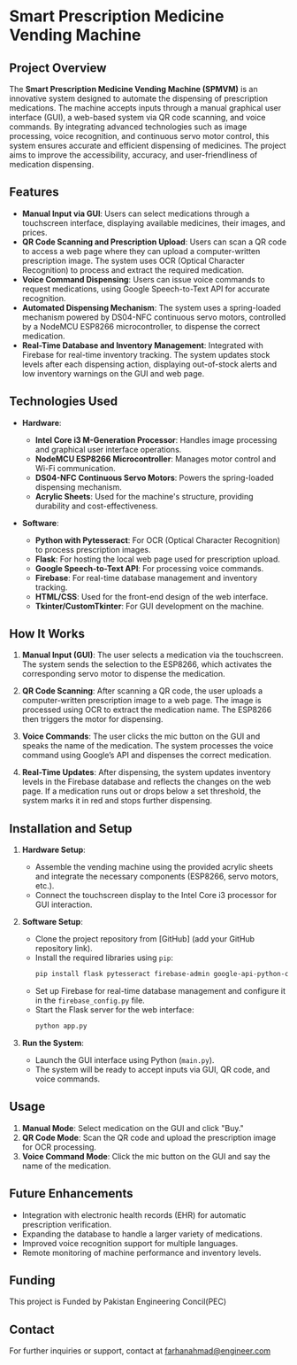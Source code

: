 # Smart Prescription Medicine Vending Machine

## Project Overview

The **Smart Prescription Medicine Vending Machine (SPMVM)** is an innovative system designed to automate the dispensing of prescription medications. The machine accepts inputs through a manual graphical user interface (GUI), a web-based system via QR code scanning, and voice commands. By integrating advanced technologies such as image processing, voice recognition, and continuous servo motor control, this system ensures accurate and efficient dispensing of medicines. The project aims to improve the accessibility, accuracy, and user-friendliness of medication dispensing.


## Features

- **Manual Input via GUI**: Users can select medications through a touchscreen interface, displaying available medicines, their images, and prices.
- **QR Code Scanning and Prescription Upload**: Users can scan a QR code to access a web page where they can upload a computer-written prescription image. The system uses OCR (Optical Character Recognition) to process and extract the required medication.
- **Voice Command Dispensing**: Users can issue voice commands to request medications, using Google Speech-to-Text API for accurate recognition.
- **Automated Dispensing Mechanism**: The system uses a spring-loaded mechanism powered by DS04-NFC continuous servo motors, controlled by a NodeMCU ESP8266 microcontroller, to dispense the correct medication.
- **Real-Time Database and Inventory Management**: Integrated with Firebase for real-time inventory tracking. The system updates stock levels after each dispensing action, displaying out-of-stock alerts and low inventory warnings on the GUI and web page.

## Technologies Used

- **Hardware**:
  - **Intel Core i3 M-Generation Processor**: Handles image processing and graphical user interface operations.
  - **NodeMCU ESP8266 Microcontroller**: Manages motor control and Wi-Fi communication.
  - **DS04-NFC Continuous Servo Motors**: Powers the spring-loaded dispensing mechanism.
  - **Acrylic Sheets**: Used for the machine's structure, providing durability and cost-effectiveness.
  
- **Software**:
  - **Python with Pytesseract**: For OCR (Optical Character Recognition) to process prescription images.
  - **Flask**: For hosting the local web page used for prescription upload.
  - **Google Speech-to-Text API**: For processing voice commands.
  - **Firebase**: For real-time database management and inventory tracking.
  - **HTML/CSS**: Used for the front-end design of the web interface.
  - **Tkinter/CustomTkinter**: For GUI development on the machine.

## How It Works

1. **Manual Input (GUI)**: The user selects a medication via the touchscreen. The system sends the selection to the ESP8266, which activates the corresponding servo motor to dispense the medication.

2. **QR Code Scanning**: After scanning a QR code, the user uploads a computer-written prescription image to a web page. The image is processed using OCR to extract the medication name. The ESP8266 then triggers the motor for dispensing.

3. **Voice Commands**: The user clicks the mic button on the GUI and speaks the name of the medication. The system processes the voice command using Google’s API and dispenses the correct medication.

4. **Real-Time Updates**: After dispensing, the system updates inventory levels in the Firebase database and reflects the changes on the web page. If a medication runs out or drops below a set threshold, the system marks it in red and stops further dispensing.

## Installation and Setup

1. **Hardware Setup**:
   - Assemble the vending machine using the provided acrylic sheets and integrate the necessary components (ESP8266, servo motors, etc.).
   - Connect the touchscreen display to the Intel Core i3 processor for GUI interaction.

2. **Software Setup**:
   - Clone the project repository from [GitHub] (add your GitHub repository link).
   - Install the required libraries using `pip`:
     ```bash
     pip install flask pytesseract firebase-admin google-api-python-client
     ```
   - Set up Firebase for real-time database management and configure it in the `firebase_config.py` file.
   - Start the Flask server for the web interface:
     ```bash
     python app.py
     ```

3. **Run the System**:
   - Launch the GUI interface using Python (`main.py`).
   - The system will be ready to accept inputs via GUI, QR code, and voice commands.

## Usage

1. **Manual Mode**: Select medication on the GUI and click "Buy."
2. **QR Code Mode**: Scan the QR code and upload the prescription image for OCR processing.
3. **Voice Command Mode**: Click the mic button on the GUI and say the name of the medication.

## Future Enhancements

- Integration with electronic health records (EHR) for automatic prescription verification.
- Expanding the database to handle a larger variety of medications.
- Improved voice recognition support for multiple languages.
- Remote monitoring of machine performance and inventory levels.

## Funding

This project is Funded by Pakistan Engineering Concil(PEC)

## Contact

For further inquiries or support, contact at farhanahmad@engineer.com
